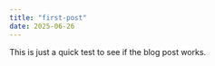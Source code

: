 ```yaml
---
title: "first-post"
date: 2025-06-26
---
```


This is just a quick test to see if the blog post works.
